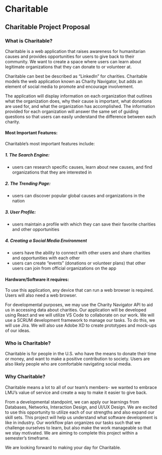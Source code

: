 # Charitable

## Charitable Project Proposal

### What is Charitable?

Charitable is a web application that raises awareness for humanitarian causes and provides opportunities for users to give back to their community. We want to create a space where users can learn about legitimate organizations that they can donate to or volunteer at.

Charitable can best be described as “LinkedIn” for charities. Charitable models the web application known as Charity Navigator, but adds an element of social media to promote and encourage involvement. 

The application will display information on each organization that outlines what the organization does, why their cause is important, what donations are used for, and what the organization has accomplished. The information provided for each organization will answer the same set of guiding questions so that users can easily understand the difference between each charity.


#### Most Important Features: 

Charitable’s most important features include: 
##### 1. The Search Engine: 
  - users can research specific causes, learn about new causes, and find organizations that they are interested in
  
##### 2. The Trending Page: 
  - users can discover popular global causes and organizations in the nation
  
##### 3. User Profile: 
  - users maintain a profile with which they can save their favorite charities and other opportunities
  
##### 4. Creating a Social Media Environment
  - users have the ability to connect with other users and share charities and opportunities with each other
  - users can create “events” (donations or volunteer plans) that other users can join from official organizations on the app 


#### Hardware/Software it requires:

To use this application, any device that can run a web browser is required. Users will also need a web browser.

For developmental purposes, we may use the Charity Navigator API to aid us in accessing data about charities. Our application will be developed using React and we will utilize VS Code to collaborate on our work. We will use a SCRUM development framework to manage our tasks. To do this, we will use Jira. We will also use Adobe XD to create prototypes and mock-ups of our ideas.

### Who is Charitable?

Charitable is for people in the U.S. who have the means to donate their time or money, and want to make a positive contribution to society. Users are also likely people who are comfortable navigating social media.

### Why Charitable?

Charitable means a lot to all of our team’s members- we wanted to embrace LMU’s value of service and create a way to make it easier to give back. 

From a developmental standpoint, we can apply our learnings from Databases, Networks, Interaction Design, and UI/UX Design. We are excited to use this opportunity to utilize each of our strengths and also expand our skill sets. This project will help us understand what software development is like in industry. Our workflow plan organizes our tasks such that we challenge ourselves to learn, but also make the work manageable so that we stay motivated. We are aiming to complete this project within a semester’s timeframe.

We are looking forward to making your day for Charitable.
